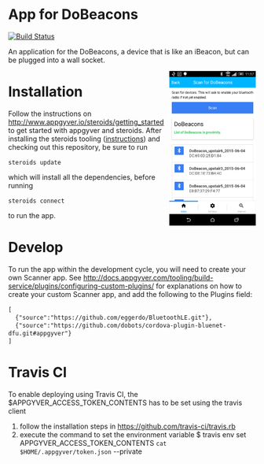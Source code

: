 # App for DoBeacons

[![Build Status](https://travis-ci.org/dobots/dobeacon-app.svg?branch=master)](https://travis-ci.org/dobots/dobeacon-app)

An application for the DoBeacons, a device that is like an iBeacon, but can be plugged into a wall socket.

<img src="https://github.com/dobots/dobeacon-app/blob/master/doc/scan.png" alt="Screenshot of DoBeacon Android application" width="35%" align="right">

# Installation

Follow the instructions on http://www.appgyver.io/steroids/getting_started to get started with appgyver and steroids. After installing the steroids tooling ([instructions](http://docs.appgyver.com/tooling/cli/steroids-cli/)) and checking out this repository, be sure to run

    steroids update
    
which will install all the dependencies, before running

    steroids connect
    
to run the app.

# Develop

To run the app within the development cycle, you will need to create your own Scanner app. See http://docs.appgyver.com/tooling/build-service/plugins/configuring-custom-plugins/ for explanations on how to create your custom Scanner app, and add the following to the Plugins field:

```
[
  {"source":"https://github.com/eggerdo/BluetoothLE.git"},
  {"source":"https://github.com/dobots/cordova-plugin-bluenet-dfu.git#appgyver"}
]
```

# Travis CI

To enable deploying using Travis CI, the $APPGYVER_ACCESS_TOKEN_CONTENTS has to be set using the travis client

1. follow the installation steps in https://github.com/travis-ci/travis.rb
2. execute the command to set the environment variable
	$ travis env set APPGYVER_ACCESS_TOKEN_CONTENTS `cat $HOME/.appgyver/token.json` --private
